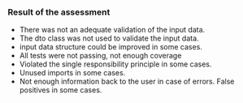 ### Result of the assessment

- There was not an adequate validation of the input data.
- The dto class was not used to validate the input data.
- input data structure could be improved in some cases.
- All tests were not passing, not enough coverage
- Violated the single responsibility principle in some cases.
- Unused imports in some cases.
- Not enough information back to the user in case of errors. False positives in some cases.
